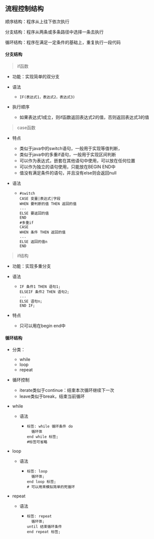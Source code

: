 ## 流程控制结构

顺序结构：程序从上往下依次执行

分支结构：程序从两条或多条路径中选择一条去执行

循环结构：程序在满足一定条件的基础上，重复执行一段代码



#### 分支结构

> if函数

- 功能：实现简单的双分支

- 语法

  - ```mysql
    IF(表达式1，表达式2，表达式3)
    ```

- 执行顺序

  - 如果表达式1成立，则if函数返回表达式2的值，否则返回表达式3的值

> case函数

- 特点

  - 类似于java中的switch语句，一般用于实现等值判断，
  - 类似于java中的多重if语句，一般用于实现区间判断
  - 可以作为表达式，嵌套在其他语句中使用，可以放在任何位置
  - 可以作为独立的语句使用，只能放在BEGIN END中
  - 值没有满足条件的语句，并且没有else则会返回null

- 语法

  - ```mysql
    #switch
    CASE 变量|表达式|字段
    WHEN 要判断的值 THEN 返回的值
    ...
    ELSE 要返回的值
    END
    #多重if
    CASE 
    WHEN 条件 THEN 返回的值
    ...
    ELSE 返回的值n
    END
    ```

> if结构

- 功能：实现多重分支

- 语法

  - ```mysql
    IF 条件1 THEN 语句1;
    ELSEIF 条件2 THEN 语句2;
    ...
    ELSE 语句n;
    END IF;
    ```

- 特点

  - 只可以用在begin end中

#### 循环结构

- 分类：

  - while
  - loop
  - repeat

- 循环控制

  - iterate类似于continue：结束本次循环继续下一次
  - leave类似于break，结束当前循环

- while
  - 语法

    - ```mysql
      标签: while 循环条件 do
      	循环体
      end while 标签;
      #标签可省略
      ```

- loop

  - 语法

    - ```mysql
      标签: loop
      	循环体;
      end loop 标签;
      # 可以用来模拟简单的死循环
      ```

- repeat

  - 语法

    - ```mysql
      标签: repeat
      	循环体;
      until 结束循环条件
      end repeat 标签;
      ```